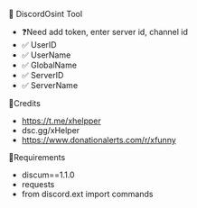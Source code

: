 🔮 DiscordOsint Tool
- ❓Need add token, enter server id, channel id
- ✅ UserID
- ✅ UserName
- ✅ GlobalName
- ✅ ServerID
- ✅ ServerName

🧩Credits
- https://t.me/xhelpper
- dsc.gg/xHelper
- https://www.donationalerts.com/r/xfunny

📜Requirements
-  discum==1.1.0
-  requests
-  from discord.ext import commands

